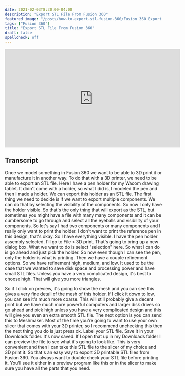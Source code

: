 ```yaml
---
date: 2021-02-03T8:30:00-04:00
description: "Export STL File From Fusion 360"
featured_image: "/posts/how-to-export-stl-fusion-360/Fusion 360 Export STL for 3D Printing Title.jpg"
tags: ["Fusion 360"]
title: "Export STL File From Fusion 360"
draft: false
spellcheck: off
---
```


<div class="iframe-16-9-container">
<iframe class="youTubeIframe" width="560" height="315" src="https://www.youtube.com/embed/I-ltiZdUFOA?rel=0" title="YouTube video player" frameborder="0" allow="accelerometer; autoplay; clipboard-write; encrypted-media; gyroscope; picture-in-picture; web-share" allowfullscreen></iframe>
</div>

## Transcript

Once we model something in Fusion 360 we want to be able to 3D print it or manufacture it in another way. To do that with a 3D printer, we need to be able to export an STL file. Here I have a pen holder for my Wacom drawing tablet. It didn't come with a holder, so what I did is, I modeled the pen and then I made a holder. We can export this holder as an STL file. The first thing we need to decide is if we want to export multiple components. We can do that by selecting the visibility of the components. So now I only have the holder visible. So that's the only thing that will export as the STL, but sometimes you might have a file with many many components and it can be cumbersome to go through and select all the eyeballs and visibility of your components. So let's say I had two components or many components and I really only want to print the holder. I don't want to print the reference pen in this design, that's okay. So I have everything visible. I have the pen holder assembly selected. I'll go to File > 3D print. That's going to bring up a new dialog box. What we want to do is select "selection" here. So what I can do is go ahead and just pick the holder. So now even though I can see the pen, only the holder is what is printing. Then we have a couple refinement options. So we have refinement high, medium, and low. It used to be the case that we wanted to save disk space and processing power and have small STL files. Unless you have a very complicated design, it's best to choose high. That will give you more triangles.

So if I click on preview, it's going to show the mesh and you can see this gives a very fine detail of the mesh of this holder. If I click it down to low, you can see it's much more coarse. This will still probably give a decent print but we have much more powerful computers and larger disk drives so go ahead and pick high unless you have a very complicated design and this will give you even an extra smooth STL file. The next option is you can send this to Meshmaker. Most of the time you're going to want to use your own slicer that comes with your 3D printer, so I recommend unchecking this then the next thing you do is just press ok. Label your STL file. Save it in your Downloads folder. It's now saved. If I open that up in my Downloads folder I can preview the file to see what it's going to look like. This is very convenient and then I can take this STL file to the slicer of my choice and 3D print it. So that's an easy way to export 3D printable STL files from Fusion 360. You always want to double check your STL file before printing it. You'll see it either in a preview program like this or in the slicer to make sure you have all the parts that you need.
